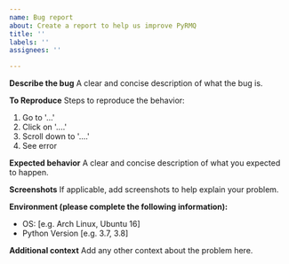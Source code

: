 ```yaml
---
name: Bug report
about: Create a report to help us improve PyRMQ
title: ''
labels: ''
assignees: ''

---
```


**Describe the bug**
A clear and concise description of what the bug is.

**To Reproduce**
Steps to reproduce the behavior:
1. Go to '...'
2. Click on '....'
3. Scroll down to '....'
4. See error

**Expected behavior**
A clear and concise description of what you expected to happen.

**Screenshots**
If applicable, add screenshots to help explain your problem.

**Environment (please complete the following information):**
 - OS: [e.g. Arch Linux, Ubuntu 16]
 - Python Version [e.g. 3.7, 3.8]

**Additional context**
Add any other context about the problem here.
